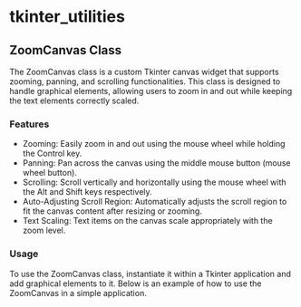 # tkinter_utilities

## ZoomCanvas Class
The ZoomCanvas class is a custom Tkinter canvas widget that supports zooming, panning, and scrolling functionalities. This class is designed to handle graphical elements, allowing users to zoom in and out while keeping the text elements correctly scaled.

### Features
* Zooming: Easily zoom in and out using the mouse wheel while holding the Control key.
* Panning: Pan across the canvas using the middle mouse button (mouse wheel button).
* Scrolling: Scroll vertically and horizontally using the mouse wheel with the Alt and Shift keys respectively.
* Auto-Adjusting Scroll Region: Automatically adjusts the scroll region to fit the canvas content after resizing or zooming.
* Text Scaling: Text items on the canvas scale appropriately with the zoom level.

### Usage
To use the ZoomCanvas class, instantiate it within a Tkinter application and add graphical elements to it. Below is an example of how to use the ZoomCanvas in a simple application.
